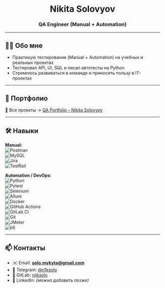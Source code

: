 <h1 align="center">Nikita Solovyov</h1>
<h3 align="center">QA Engineer (Manual + Automation)</h3>

---

## 👨‍💻 Обо мне
- Практикую тестирование (Manual + Automation) на учебных и реальных проектах  
- Тестировал API, UI, SQL и писал автотесты на Python  
- Стремлюсь развиваться в команде и приносить пользу в IT-проектах  

---

## 📂 Портфолио
🔗 Все проекты → [QA Portfolio – Nikita Solovyov](https://github.com/niiksolo/QA-Portfolio)

---

## 🛠️ Навыки

**Manual:**  
![Postman](https://img.shields.io/badge/Postman-FF6C37?logo=postman&logoColor=white)  
![MySQL](https://img.shields.io/badge/MySQL-4479A1?logo=mysql&logoColor=white)  
![Jira](https://img.shields.io/badge/Jira-0052CC?logo=jira&logoColor=white)  
![TestRail](https://img.shields.io/badge/TestRail-31B057?logoColor=white)  

**Automation / DevOps:**  
![Python](https://img.shields.io/badge/Python-3776AB?logo=python&logoColor=white)  
![Pytest](https://img.shields.io/badge/Pytest-0A9EDC?logo=pytest&logoColor=white)  
![Selenium](https://img.shields.io/badge/Selenium-43B02A?logo=selenium&logoColor=white)  
![Allure](https://img.shields.io/badge/Allure-FF4785?logoColor=white)  
![Docker](https://img.shields.io/badge/Docker-2496ED?logo=docker&logoColor=white)  
![GitHub Actions](https://img.shields.io/badge/GitHub%20Actions-2088FF?logo=githubactions&logoColor=white)  
![GitLab CI](https://img.shields.io/badge/GitLab%20CI-FCA121?logo=gitlab&logoColor=white)  
![Git](https://img.shields.io/badge/Git-F05032?logo=git&logoColor=white)  
![JMeter](https://img.shields.io/badge/Apache%20JMeter-D22128?logo=apachejmeter&logoColor=white)  
![k6](https://img.shields.io/badge/k6-7D64FF?logo=k6&logoColor=white)  

---

## 📫 Контакты
- ✉️ Email: **solo.mykyta@gmail.com**  
- 💬 Telegram: [@n1ksolo](https://t.me/n1ksolo)  
- 🐙 GitLab: [niiksolo](https://gitlab.com/niiksolo)  
- 💼 LinkedIn: *(можно добавить позже)*  

